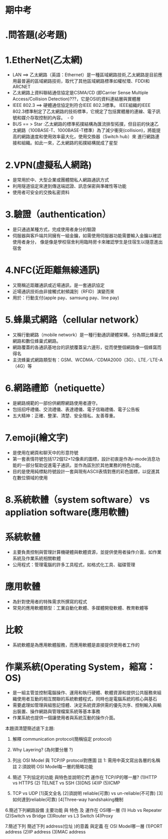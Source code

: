 # 期中考
#  .問答題(必考題)
# 1.EtherNet(乙太網)
- LAN ==> 乙太網路（英語：Ethernet）是一種區域網路技術,乙太網路是目前應用最普遍的區域網路技術，取代了其他區域網路標準如權杖環、FDDI和ARCNET
- 乙太網路上資料聯結通信協定是CSMA/CD (即Carrier Sense Multiple Access/Collision Detection)???，它是OSI的資料連結層與實體層
- IEEE 802.3 ==> 硬體通信協定則符合IEEE 802.3標準。 IEEE組織的IEEE 802.3標準制定了乙太網路的技術標準，它規定了包括實體層的連線、電子訊號和媒介存取控制的內容。　- 0
- BUS == > Star :乙太網路的標準拓撲結構為匯流排型拓撲，但目前的快速乙太網路（100BASE-T、1000BASE-T標準）為了減少衝突(collision)，將能提高的網路速度和使用效率最大化，使用交換器（Switch hub）來   進行網路連接和組織。如此一來，乙太網路的拓撲結構就成了星型

# 2.VPN(虛擬私人網路)
-  是常用於中、大型企業或團體間私人網路通訊方式
-  利用隧道協定來達到傳送端認證、訊息保密與準確性等功能
-  使用者可安全的交換私密資料

# 3.驗證（authentication）
- 是只通過某種方式，完成使用者身分的驗證
- 伺服器與客戶端共同擁有一組金鑰，如需使用伺服器功能需要輸入金鑰以確認使用者身分，
  像是像是學校宿舍利用臨時房卡來確認學生是住宿生以隨意進出宿舍

# 4.NFC(近距離無線通訊)
- 又簡稱近距離通訊或近場通訊，是一套通訊協定
- 近場通訊技術由非接觸式射頻識別（RFID）演變而來
- 用於：行動支付(apple pay、samsung pay、line pay)

# 5.蜂巢式網路（cellular network）
- 又稱行動網路（mobile network）是一種行動通訊硬體架構，分為類比蜂巢式網路和數位蜂巢式網路。
- 網路覆蓋的各通訊基地台的訊號覆蓋呈六邊形，從而使整個網路像一個蜂窩而得名
- 主流蜂巢式網路類型有：GSM、WCDMA／CDMA2000（3G）、LTE／LTE-A（4G）等

# 6.網路禮節（netiquette）
- 是網路規範的一部份供網際網路使用者遵守。
- 包括招呼禮儀、交流禮儀、表達禮儀、電子信箱禮儀、電子公告板
- 五大精神：正確、整潔、清楚、安全隱私、友善尊重。

# 7.emoji(繪文字)
- 是使用在網頁和聊天中的形意符號
- 第一套表情符號包括172個12×12像素的圖標，設計初衷是作為i-mode消息功能的一部分幫助促進電子通訊，並作為區別於其他業務的特色功能。
- 目的是使用純標點符號設計一套與現有ASCII表情對應的彩色圖標，以促進其在數位領域的使用

# 8.系統軟體（system software） vs appliation software(應用軟體)
# 系統軟體
- 主要負責控制與管理計算機硬體與軟體資源，並提供使用者操作介面，如作業系統及作業系統相關軟體
- 公用程式：管理電腦的許多工具程式，如格式化工具、磁碟管理
# 應用軟體
- 為針對使用者的特殊需求所撰寫的程式
- 常見的應用軟體類型：工業自動化軟體、多媒體開發軟體、教育軟體等
# 比較
- 系統軟體是為應用軟體服務，而應用軟體是直接提供使用者工作的

# 作業系統(Operating System，縮寫：OS)
- 是一組主管並控制電腦操作、運用和執行硬體、軟體資源和提供公共服務來組織使用者互動的相互關聯的系統軟體程式，同時也是電腦系統的核心與基石
- 需要處理如管理與組態記憶體、決定系統資源供需的優先次序、控制輸入與輸出裝置、操作網路與管理檔案系統等基本事務
- 作業系統也提供一個讓使用者與系統互動的操作介面。





















本題須清楚簡述底下主題:
1. 解釋 communication protocol(簡稱協定 protocol)

2. Why Layering? (為何要分層 ?)

3. 列出 OSI Model 與 TCP/IP protocol對應圖
   註 1: 需用中英文寫出各層的名稱
    註 2:須說明 OSI Model每一層的簡略功能

4. 簡述 下列協定的功能 與特色並說明它們 運作在 TCP/IP的哪一層?
   (1)HTTP vs HTTPS (2) TELNET vs SSH (3)DNS (4)IP (5)ICMP

5. TCP vs UDP
[1]英文全名
[2]須說明 reliable(可靠) vs un-reliable(不可靠)
[3]如何達到reliable(可靠)
[4]Three-way handshaking機制

6.簡述下列網路設備  主要功能 與 特色 及 運作在 OSI哪一層
(1) Hub vs Repeater
(2)Switch vs Bridge
(3)Router vs L3 Switch
(4)Proxy

7.簡述下列 簡述下列 address(位址 )的意義 與定義 在 OSI Model哪一層
(1)PORT address
(2)IP address
(3)MAC address







